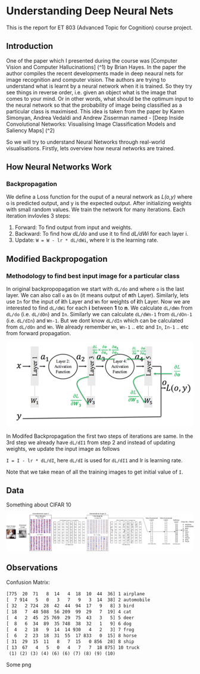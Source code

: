 # Understanding Deep Neural Nets

This is the report for ET 803 (Advanced Topic for Cognition) course project.

## Introduction
One of the paper which I presented during the course was [Computer Vision and Computer Hallucinations] (^1) by Brian Hayes. In the paper the author compiles the recent developments made in deep neaural nets for image recognition and computer vision. The authors are trying to understand what is learnt by a neural network when it is trained. So they try see things in reverse order, i.e. given an object what is the image that comes to your mind. Or in other words, what should be the optimum input to the neural network so that the probability of image being classified as a particular class is maximised. This idea is taken from the paper by Karen Simonyan, Andrea Vedaldi and Andrew Zisserman named - [Deep Inside Convolutional Networks: Visualising Image Classification Models and Saliency Maps] (^2)

So we will try to understand Neural Networks through real-world visualisations. Firstly, lets overview how neural networks are trained.

## How Neural Networks Work
### Backpropagation

We define a Loss function for the ouput of a neural network as *L(o,y)* where o is predicted output, and y is the expected output.
After initializing weights with small random values. We train the network for many iterations. Each iteration invlovles 3 steps:

1. Forward: To find output from input and weights.
2. Backward: To find how *dL/do* and use it to find *dL/dWi* for each layer i.
3. Update: `W = W - lr * dL/dWi`, where lr is the learning rate.

## Modified Backpropogation
### Methodology to find best input image for a particular class

In original backpropopagation we start with `dL/do` and where `o` is the last layer. We can also call `o` as `On` (it means output of **n**th Layer). Similarly, lets use `In` for the input of **i**th Layer and `Wn` for weights of **i**th Layer. Now we are interested to find `dL/dWi` for each **i** between **1** to **n**. We calculate `dL/dWn` from `dL/do` (i.e. `dL/dOn`) and `In`. Similarly we can calculate `dL/dWn-1` from `dL/dOn-1` (i.e. `dL/dIn`) and `Wn-1`. But we dont know `dL/dIn` which can be calculated from `dL/dOn` and `Wn`. We already remember `Wn`, `Wn-1` .. etc and `In`, `In-1` .. etc from forward propagation.

![Alt](images/1.png "Title")

In Modifed Backpropagation the first two steps of iterations are same. In the 3rd step we already have `dL/dI1` from step 2 and instead of updating weights, we update the input image as follows

`I = I - lr * dL/dI`, here `dL/dI` is used for `dL/dI1` and lr is learning rate.

Note that we take mean of all the training images to get initial value of `I`.

## Data

Something about CIFAR 10

![Alt](images/2.png "Title")

## Observations

Confusion Matrix:

	[775  20  71   8  14   4  18  10  44  36] 1 airplane
	[  7 914   5   0   3   7   9   3  14  38] 2 automobile
	[ 32   2 724  28  42  44  94  17   9   8] 3 bird
	[ 18   7  48 508  56 209  99  29   7  19] 4 cat
	[  4   2  45  25 769  29  75  43   3   5] 5 deer
	[  8   6  34  89  35 748  38  32   1   9] 6 dog
	[  4   2  18   9  14  14 930   4   2   3] 7 frog
	[  6   2  23  18  31  55  17 833   0  15] 8 horse
	[ 31  29  15  11   8   7  15   0 856  28] 8 ship
	[ 13  67   4   5   0   4   7   7  18 875] 10 truck
	 (1) (2) (3) (4) (6) (6) (7) (8) (9) (10)

Some png

